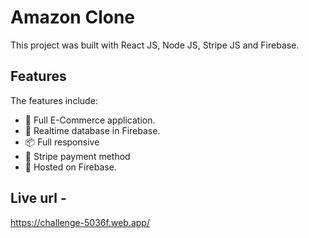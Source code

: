 # Amazon Clone

This project was built with React JS, Node JS, Stripe JS and Firebase.

## Features

The features include:

* 📝 Full E-Commerce application.
* 📡 Realtime database in Firebase.
* 📦 Full responsive
* 💬 Stripe payment method
* 📡 Hosted on Firebase.

## Live url -

https://challenge-5036f.web.app/
